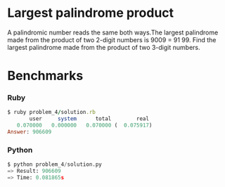 Largest palindrome product
==========================

A palindromic number reads the same both ways.The largest palindrome made from the product of two 2-digit numbers is 9009 = 91  99. Find the largest palindrome made from the product of two 3-digit numbers.


# Benchmarks

### Ruby
```ruby
$ ruby problem_4/solution.rb
       user     system      total        real
   0.070000   0.000000   0.070000 (  0.075917)
Answer: 906609
```

### Python
```python
$ python problem_4/solution.py
=> Result: 906609
=> Time: 0.081865s
```
